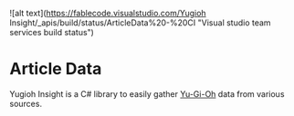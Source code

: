 ![alt text](https://fablecode.visualstudio.com/Yugioh Insight/\_apis/build/status/ArticleData%20-%20CI "Visual studio team services build status")

# Article Data
Yugioh Insight is a C# library to easily gather [Yu-Gi-Oh](http://www.yugioh-card.com/uk/) data from various sources.
